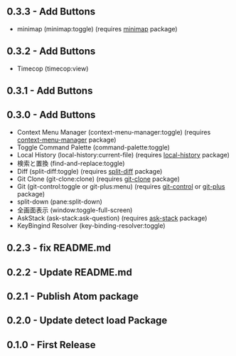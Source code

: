 ## 0.3.3 - Add Buttons
* minimap (minimap:toggle) (requires [minimap](https://atom.io/packages/minimap) package)
## 0.3.2 - Add Buttons
* Timecop (timecop:view)
## 0.3.1 - Add Buttons
## 0.3.0 - Add Buttons
* Context Menu Manager (context-menu-manager:toggle) (requires [context-menu-manager](https://atom.io/packages/context-menu-manager) package)
* Toggle Command Palette (command-palette:toggle)
* Local History (local-history:current-file) (requires [local-history](https://atom.io/packages/local-history) package)
* 検索と置換 (find-and-replace:toggle)
* Diff (split-diff:toggle) (requires [split-diff](https://atom.io/packages/split-diff) package)
* Git Clone (git-clone:clone) (requires [git-clone](https://atom.io/packages/git-clone) package)
* Git (git-control:toggle or git-plus:menu) (requires [git-control](https://atom.io/packages/git-control) or [git-plus](https://atom.io/packages/git-plus) package)
* split-down (pane:split-down)
* 全画面表示 (window:toggle-full-screen)
* AskStack (ask-stack:ask-question) (requires [ask-stack](https://atom.io/packages/ask-stack) package)
* KeyBingind Resolver (key-binding-resolver:toggle)

## 0.2.3 - fix README.md
## 0.2.2 - Update README.md
## 0.2.1 - Publish Atom package
## 0.2.0 - Update detect load Package
## 0.1.0 - First Release

